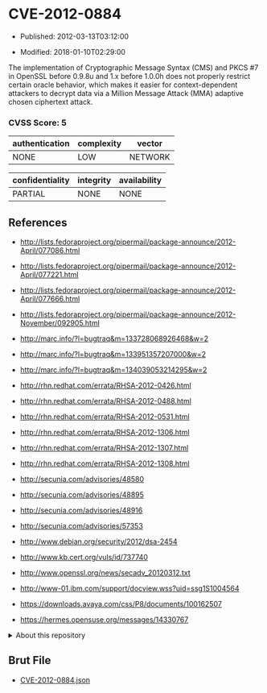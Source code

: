 # CVE-2012-0884

- Published: 2012-03-13T03:12:00

- Modified: 2018-01-10T02:29:00

The implementation of Cryptographic Message Syntax (CMS) and PKCS #7 in OpenSSL before 0.9.8u and 1.x before 1.0.0h does not properly restrict certain oracle behavior, which makes it easier for context-dependent attackers to decrypt data via a Million Message Attack (MMA) adaptive chosen ciphertext attack.

### CVSS Score: **5**

| authentication | complexity | vector |
| --- | --- | --- |
| NONE | LOW | NETWORK |

| confidentiality | integrity | availability |
| --- | --- | --- |
| PARTIAL | NONE | NONE |

## References

* http://lists.fedoraproject.org/pipermail/package-announce/2012-April/077086.html

* http://lists.fedoraproject.org/pipermail/package-announce/2012-April/077221.html

* http://lists.fedoraproject.org/pipermail/package-announce/2012-April/077666.html

* http://lists.fedoraproject.org/pipermail/package-announce/2012-November/092905.html

* http://marc.info/?l=bugtraq&m=133728068926468&w=2

* http://marc.info/?l=bugtraq&m=133951357207000&w=2

* http://marc.info/?l=bugtraq&m=134039053214295&w=2

* http://rhn.redhat.com/errata/RHSA-2012-0426.html

* http://rhn.redhat.com/errata/RHSA-2012-0488.html

* http://rhn.redhat.com/errata/RHSA-2012-0531.html

* http://rhn.redhat.com/errata/RHSA-2012-1306.html

* http://rhn.redhat.com/errata/RHSA-2012-1307.html

* http://rhn.redhat.com/errata/RHSA-2012-1308.html

* http://secunia.com/advisories/48580

* http://secunia.com/advisories/48895

* http://secunia.com/advisories/48916

* http://secunia.com/advisories/57353

* http://www.debian.org/security/2012/dsa-2454

* http://www.kb.cert.org/vuls/id/737740

* http://www.openssl.org/news/secadv_20120312.txt

* http://www-01.ibm.com/support/docview.wss?uid=ssg1S1004564

* https://downloads.avaya.com/css/P8/documents/100162507

* https://hermes.opensuse.org/messages/14330767

<details>
<summary>About this repository</summary> 

  This repository is part of the project [Live Hack CVE](https://github.com/Live-Hack-CVE). Main website can be found [www.live-hack.org](https://www.live-hack.org) 
  
  Made by [Sn0wAlice](https://github.com/Sn0wAlice) for the people that care about security and need to have a feed of the latest CVEs. Hope you enjoy it, don't forget to star the repo and follow me on [Twitter](https://twitter.com/Sn0wAlice) and [Github](https://github.com/Sn0wAlice). And that is my [personnal website](https://www.alice-snow.me/)

  - [Home Page](https://github.com/Live-Hack-CVE)
  - [Framework](https://github.com/Live-Hack-CVE/cve-framework)
  - [CVE database](https://github.com/Live-Hack-CVE/full_database)
  - [Changelog](https://github.com/Live-Hack-CVE/Changelog)
</details>

## Brut File

* [CVE-2012-0884.json](https://raw.githubusercontent.com/Live-Hack-CVE/full_database/main/cves/2012/CVE-2012-0884.json)

